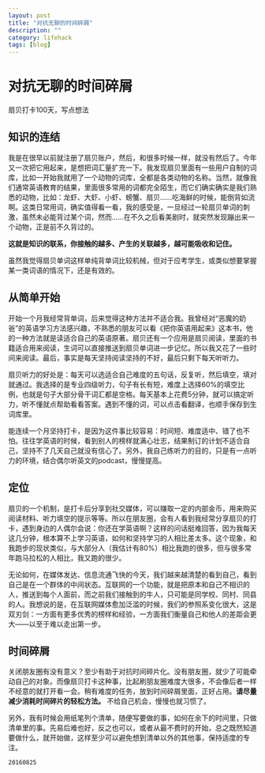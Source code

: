 ```yaml
---
layout: post
title: "对抗无聊的时间碎屑"
description: ""
category: lifehack
tags: [blog]
---
```



# 对抗无聊的时间碎屑

扇贝打卡100天，写点想法


## 知识的连结

我是在很早以前就注册了扇贝账户，然后，和很多时候一样，就没有然后了。今年又一次把它用起来，是想把词汇量扩充一下。我发现扇贝里面有一些用户自制的词库，比如一开始我就用了一个动物的词库，全都是各类动物的名称。当然，就像我们通常英语教育的结果，里面很多常用的词都完全陌生，而它们确实确实是我们熟悉的动物，比如：龙虾、大虾、小虾、螃蟹、扇贝……吃海鲜的时候，能倒背如流啊。这类日常用词，确实值得看一看，我的感受是，一旦经过一轮扇贝单词的刺激，虽然未必能背过某个词，然而……在不久之后看美剧时，就突然发现蹦出来一个动物，正是前不久背过的。

**这就是知识的联系，你接触的越多、产生的关联越多，越可能吸收和记住。**

虽然我觉得扇贝单词这样单纯背单词比较机械，但对于应考学生，或类似想要掌握某一类词语的情况下，还是有效的。

## 从简单开始

开始一个月我经常背单词，后来觉得这种方法并不适合我。我曾经对“恶魔的奶爸”的英语学习方法感兴趣，不熟悉的朋友可以看《把你英语用起来》这本书，他的一种方法就是读适合自己的英语原著。扇贝还有一个应用是扇贝阅读，里面的书籍适合用来阅读，生词可以直接推送到扇贝单词进一步记忆。所以我又花了一些时间来阅读。最后，事实是每天坚持阅读坚持的不好，最后只剩下每天听听力。

扇贝听力的好处是：每天可以选适合自己难度的五句话，反复听，然后填空，填对就通过。我选择的是专业四级听力，句子有长有短，难度上选择60%的填空比例，也就是句子大部分骨干词汇都是空格。每天基本上花费5分钟，就可以搞定听力，听不懂就点帮助看看答案。遇到不懂的词，可以点击看翻译，也顺手保存到生词库里。

能连续一个月坚持打卡，是因为这件事比较容易：时间短、难度适中、错了也不怕。往往学英语的时候，看到别人的榜样就满心壮志，结果制订的计划不适合自己，坚持不了几天自己就没有信心了。另外，我自己练听力的目的，只是有一点听力的环境，结合偶尔听英文的podcast，慢慢提高。

## 定位

扇贝的一个机制，是打卡后分享到社交媒体，可以赚取一定的内部金币，用来购买阅读材料、听力填空的提示等等。所以在朋友圈，会有人看到我经常分享扇贝的打卡，遇到身边的人偶尔会说：你还在学英语啊？这样的问话挺难回答，因为我每天这几分钟，根本算不上学习英语，如何和坚持学习的人相比差太多。这个现象，和我跑步的现状类似，与大部分人（我估计有80%）相比我跑的很多，但与很多常年跑马拉松的人相比，我又跑的很少。

无论如何，在媒体发达、信息流通飞快的今天，我们越来越清楚的看到自己，看到自己是在一个群体的中间状态。互联网的一个功能，就是把原本和自己不相识的人，推送到每个人面前，而之前我们接触到的牛人，只可能是同学校、同村、同县的人。我想说的是，在互联网媒体愈加泛滥的时候，我们的参照系变化很大，这是双刃剑：一方面有更多优秀的榜样和经验，一方面我们衡量自己和他人的差距会更大——以至于难以走出第一步。

## 时间碎屑

关闭朋友圈有没有意义？至少有助于对抗时间碎片化。没有朋友圈，就少了可能牵动自己的对象。而像扇贝打卡这种事，比起刷朋友圈难度大很多，不会像后者一样不经意的就打开看一会。稍有难度的任务，放到时间碎屑里面，正好占用。**请尽量减少消耗时间碎片的轻松方法。** 不给自己机会，慢慢也就习惯了。

另外，我有时候会用纸笔列个清单，随便写要做的事，如何在余下的时间里，只做清单里的事。先易后难也好，反之也可以，或者从最不费时的开始，总之既然知道要做什么，就开始做，这样至少可以避免想到清单以外的其他事，保持适度的专注。

`20160825`
